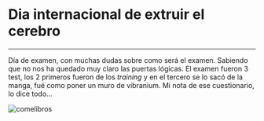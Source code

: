 # **Dia internacional de extruir el cerebro**
---
Día de examen, con muchas dudas sobre como será el examen.
Sabiendo que no nos ha quedado muy claro las puertas lógicas.
El examen fueron 3 test, los 2 primeros fueron de los *training* y en el tercero se lo sacó de la manga, fué como poner un muro de vibranium. Mi nota de ese cuestionario, lo dice todo...

![comelibros](/3%C2%BATrimestre/tresfotos/books-week.gif)